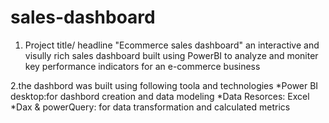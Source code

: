 # sales-dashboard
1. Project title/ headline
 "Ecommerce sales dashboard"
an interactive and visully rich sales dashboard built using PowerBI to analyze and moniter key performance indicators for an e-commerce business

2.the dashbord was built using following toola and technologies 
*Power BI desktop:for dashbord creation and data modeling
*Data Resorces: Excel
*Dax & powerQuery: for data transformation and calculated metrics
